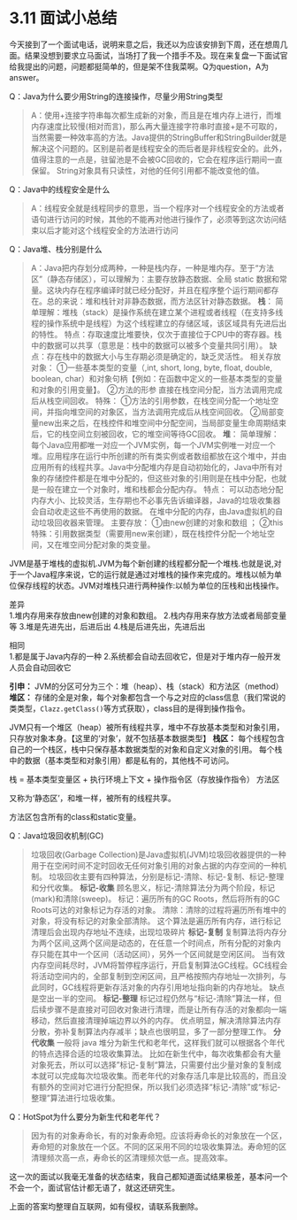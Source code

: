 # 3.11 面试小总结


今天接到了一个面试电话，说明来意之后，我还以为应该安排到下周，还在想周几面。结果没想到要求立马面试，当场打了我一个措手不及。现在来复盘一下面试官给我提出的问题，问题都挺简单的，但是架不住我菜啊。Q为question，A为answer。

Q：Java为什么要少用String的连接操作，尽量少用String类型
> A：使用+连接字符串每次都生成新的对象，而且是在堆内存上进行，而堆内存速度比较慢(相对而言)，那么再大量连接字符串时直接+是不可取的，当然需要一种效率高的方法。Java提供的StringBuffer和StringBuilder就是解决这个问题的。区别是前者是线程安全的而后者是非线程安全的。此外，值得注意的一点是，驻留池是不会被GC回收的，它会在程序运行期间一直保留。
> String对象具有只读性，对他的任何引用都不能改变他的值。

Q：Java中的线程安全是什么
> A：线程安全就是线程同步的意思，当一个程序对一个线程安全的方法或者语句进行访问的时候，其他的不能再对他进行操作了，必须等到这次访问结束以后才能对这个线程安全的方法进行访问

Q：Java堆、栈分别是什么
> A：Java把内存划分成两种，一种是栈内存，一种是堆内存。至于“方法区”（静态存储区），可以理解为：主要存放静态数据、全局 static 数据和常量。这块内存在程序编译时就已经分配好，并且在程序整个运行期间都存在。总的来说：堆和栈针对非静态数据，而方法区针对静态数据。
> **栈**：
> 简单理解：堆栈（stack）是操作系统在建立某个进程或者线程（在支持多线程的操作系统中是线程）为这个线程建立的存储区域，该区域具有先进后出的特性。
> 特点：存取速度比堆要快，仅次于直接位于CPU中的寄存器。栈中的数据可以共享（意思是：栈中的数据可以被多个变量共同引用）。
> 缺点：存在栈中的数据大小与生存期必须是确定的，缺乏灵活性。
> 相关存放对象：
> ①一些基本类型的变量（,int, short, long, byte, float, double, boolean, char）和对象句柄【例如：在函数中定义的一些基本类型的变量和对象的引用变量】。
> ②方法的形参 直接在栈空间分配，当方法调用完成后从栈空间回收。
> 特殊：
> ①方法的引用参数，在栈空间分配一个地址空间，并指向堆空间的对象区，当方法调用完成后从栈空间回收。
> ②局部变量new出来之后，在栈控件和堆空间中分配空间，当局部变量生命周期结束后，它的栈空间立刻被回收，它的堆空间等待GC回收。
> **堆**：
> 简单理解：
> 每个Java应用都唯一对应一个JVM实例，每一个JVM实例唯一对应一个堆。应用程序在运行中所创建的所有类实例或者数组都放在这个堆中，并由应用所有的线程共享。Java中分配堆内存是自动初始化的，Java中所有对象的存储控件都是在堆中分配的，但这些对象的引用则是在栈中分配，也就是一般在建立一个对象时，堆和栈都会分配内存。
> 特点：
> 可以动态地分配内存大小、比较灵活，生存期也不必事先告诉编译器，Java的垃圾收集器会自动收走这些不再使用的数据。
> 在堆中分配的内存，由Java虚拟机的自动垃圾回收器来管理。
> 主要存放：
> ①由new创建的对象和数组 ；
> ②this特殊：引用数据类型（需要用new来创建），既在栈控件分配一个地址空间，又在堆空间分配对象的类变量。

JVM是基于堆栈的虚拟机.JVM为每个新创建的线程都分配一个堆栈.也就是说,对于一个Java程序来说，它的运行就是通过对堆栈的操作来完成的。堆栈以帧为单位保存线程的状态。JVM对堆栈只进行两种操作:以帧为单位的压栈和出栈操作。

差异  
1.堆内存用来存放由new创建的对象和数组。
2.栈内存用来存放方法或者局部变量等
3.堆是先进先出，后进后出
4.栈是后进先出，先进后出

相同  
1.都是属于Java内存的一种
2.系统都会自动去回收它，但是对于堆内存一般开发人员会自动回收它

**引申：**
JVM的分区可分为三个：堆（heap）、栈（stack）和方法区（method）  
**堆区：**
存储的全是对象，每个对象都包含一个与之对应的class信息（我们常说的类类型，`Clazz.getClass()`等方式获取），class目的是得到操作指令。

JVM只有一个堆区（heap）被所有线程共享，堆中不存放基本类型和对象引用，只存放对象本身。【这里的‘对象’，就不包括基本数据类型】
**栈区：**
每个线程包含自己的一个栈区，栈中只保存基本数据类型的对象和自定义对象的引用。
每个栈中的数据（基本类型和对象引用）都是私有的，其他栈不可访问。

栈 = 基本类型变量区 + 执行环境上下文 + 操作指令区（存放操作指令）
方法区

又称为‘静态区’，和堆一样，被所有的线程共享。

方法区包含所有的class和static变量。


Q：Java垃圾回收机制(GC)
> 垃圾回收(Garbage Collection)是Java虚拟机(JVM)垃圾回收器提供的一种用于在空闲时间不定时回收无任何对象引用的对象占据的内存空间的一种机制。
> 垃圾回收主要有四种算法，分别是标记-清除、标记-复制、标记-整理和分代收集。
> **标记-收集**
> 顾名思义，标记-清除算法分为两个阶段，标记(mark)和清除(sweep)。
> 标记：遍历所有的GC Roots，然后将所有的GC Roots可达的对象标记为存活的对象。
> 清除：清除的过程将遍历所有堆中的对象，将没有标记的对象全部清除。
> 这个算法是遍历所有内存，进行标记清理后会出现内存地址不连续，出现垃圾碎片
> **标记-复制**
> 复制算法将内存分为两个区间,这两个区间是动态的，在任意一个时间点，所有分配的对象内存只能在其中一个区间（活动区间），另外一个区间就是空闲区间。
> 当有效内存空间耗尽时，JVM将暂停程序运行，开启复制算法GC线程。GC线程会将活动空间内的，全部复制到空闲区间，且严格按照内存地址一次排列，与此同时，GC线程将更新存活对象的内存引用地址指向新的内存地址。
> 缺点是空出一半的空间。
> **标记-整理**
> 标记过程仍然与“标记-清除”算法一样，但后续步骤不是直接对可回收对象进行清理，而是让所有存活的对象都向一端移动，然后直接清理掉端边界以外的内存。
> 优点明显，解决清除算法内存分散，弥补复制算法内存减半；缺点也很明显，多了一部分整理工作。
> **分代收集**
> 一般将 java 堆分为新生代和老年代，这样我们就可以根据各个年代的特点选择合适的垃圾收集算法。
> 比如在新生代中，每次收集都会有大量对象死去，所以可以选择”标记-复制“算法，只需要付出少量对象的复制成本就可以完成每次垃圾收集。而老年代的对象存活几率是比较高的，而且没有额外的空间对它进行分配担保，所以我们必须选择“标记-清除”或“标记-整理”算法进行垃圾收集。

Q：HotSpot为什么要分为新生代和老年代？
> 因为有的对象寿命长，有的对象寿命短。应该将寿命长的对象放在一个区，寿命短的对象放在一个区。不同的区采用不同的垃圾收集算法。寿命短的区清理频次高一点，寿命长的区清理频次低一点。提高效率。

这一次的面试以我毫无准备的状态结束，我自己都知道面试结果极差，基本问一个不会一个，面试官估计都无语了，就这还研究生。

上面的答案均整理自互联网，如有侵权，请联系我删除。
